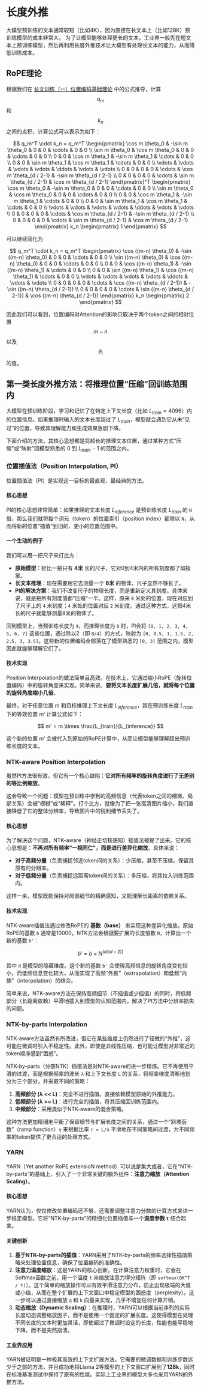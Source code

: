 # 长度外推

大模型预训练的文本通常较短（比如4K），因为直接在长文本上（比如128K）预训练模型的成本非常大。
为了让模型能够处理更长的文本，工业界一般先在短文本上预训练模型，然后再利用长度外推技术让大模型有处理长文本的能力，从而降低训练成本。

## RoPE理论

根据我们在 [长文训练（一）位置编码基础理论](https://zhuanlan.zhihu.com/p/1933621399240569735) 中的公式推导，计算
$$q_m$$
和
$$k_n$$
之间的点积，计算公式可以表示为如下：

$$
q_m^T \cdot k_n =
q_m^T
\begin{pmatrix}
\cos m \theta_0 & -\sin m \theta_0 & 0 & 0 & \cdots & 0 & 0 \\
\sin m \theta_0 & \cos m \theta_0 & 0 & 0 & \cdots & 0 & 0 \\
0 & 0 & \cos m \theta_1 & -\sin m \theta_1 & \cdots & 0 & 0 \\
0 & 0 & \sin m \theta_1 & \cos m \theta_1 & \cdots & 0 & 0 \\
\vdots & \vdots & \vdots & \vdots & \ddots & \vdots & \vdots \\
0 & 0 & 0 & 0 & \cdots & \cos m \theta_{d / 2-1} & -\sin m \theta_{d / 2-1} \\
0 & 0 & 0 & 0 & \cdots & \sin m \theta_{d / 2-1} & \cos m \theta_{d / 2-1}
\end{pmatrix}^T
\begin{pmatrix}
\cos m \theta_0 & -\sin m \theta_0 & 0 & 0 & \cdots & 0 & 0 \\
\sin m \theta_0 & \cos m \theta_0 & 0 & 0 & \cdots & 0 & 0 \\
0 & 0 & \cos m \theta_1 & -\sin m \theta_1 & \cdots & 0 & 0 \\
0 & 0 & \sin m \theta_1 & \cos m \theta_1 & \cdots & 0 & 0 \\
\vdots & \vdots & \vdots & \vdots & \ddots & \vdots & \vdots \\
0 & 0 & 0 & 0 & \cdots & \cos m \theta_{d / 2-1} & -\sin m \theta_{d / 2-1} \\
0 & 0 & 0 & 0 & \cdots & \sin m \theta_{d / 2-1} & \cos m \theta_{d / 2-1}
\end{pmatrix}
k_n
\begin{pmatrix}
1
\end{pmatrix}
$$

可以继续简化为

$$
q_m^T \cdot k_n =
q_m^T
\begin{pmatrix}
\cos ((m-n) \theta_0) & -\sin ((m-n) \theta_0) & 0 & 0 & \cdots & 0 & 0 \\
\sin ((m-n) \theta_0) & \cos ((m-n) \theta_0) & 0 & 0 & \cdots & 0 & 0 \\
0 & 0 & \cos ((m-n) \theta_1) & -\sin ((m-n) \theta_1) & \cdots & 0 & 0 \\
0 & 0 & \sin ((m-n) \theta_1) & \cos ((m-n) \theta_1) & \cdots & 0 & 0 \\
\vdots & \vdots & \vdots & \vdots & \ddots & \vdots & \vdots \\
0 & 0 & 0 & 0 & \cdots & \cos ((m-n) \theta_{d / 2-1}) & -\sin ((m-n) \theta_{d / 2-1})  \\
0 & 0 & 0 & 0 & \cdots & \sin ((m-n) \theta_{d / 2-1}) & \cos ((m-n) \theta_{d / 2-1})
\end{pmatrix}
k_n
\begin{pmatrix}
2
\end{pmatrix}
$$

因此我们可以看到，位置编码对Attention的影响只取决于两个token之间的相对位置
$$m-n$$
以及
$$\theta_i$$
的值。

## 第一类长度外推方法：将推理位置“压缩”回训练范围内

大模型在预训练阶段，学习和记忆了在特定上下文长度（比如 $L_{train}=4096$）内的位置信息。如果推理时输入的文本长度超过了 $L_{train}$，模型就会遇到它从未“见过”的位置，导致其理解能力和生成效果急剧下降。

下面介绍的方法，其核心思想都是将超长的推理文本位置，通过某种方式“压缩”或“映射”回模型熟悉的 $0$ 到 $L_{train}-1$ 的范围之内。

### 位置插值法（Position Interpolation, PI）

位置插值法（PI）是实现这一目标的最直观、最经典的方法。

#### 核心思想

PI的核心思想非常简单：如果推理的文本长度 $L_{inference}$ 是预训练长度 $L_{train}$ 的 `N` 倍，那么我们就将每个词元（token）的位置索引（position index）都除以 `N`，从而将新的位置“插值”到旧的、更小的位置范围中。

#### 一个生动的例子

我们可以用一把尺子来打比方：

*   **原始模型**：好比一把只有 **4米** 长的尺子，它对0到4米内的所有刻度都了如指掌。
*   **长文本推理**：现在需要用它去测量一个 **8米** 的物体，尺子显然不够长了。
*   **PI的解决方案**：我们不改变尺子的物理长度，而是重新定义其刻度。具体来说，就是把所有刻度值都“压缩”一半。这样，原来 `8` 米处的位置，现在对应到了尺子上的 `4` 米刻度；`4` 米处的位置对应 `2` 米刻度。通过这种方式，这把4米长的尺子就能够测量8米的物体了。

回到模型上，当预训练长度为 `4`，而推理长度为 `8` 时，PI会将 `[0, 1, 2, 3, 4, 5, 6, 7]` 这些位置，通过除以2（即 `8/4`）的方式，映射为 `[0, 0.5, 1, 1.5, 2, 2.5, 3, 3.5]`。这些新的位置编码全部落在了模型熟悉的 `[0, 3]` 范围之内，模型因此就能够理解它们了。

#### 技术实现

Position Interpolation的做法简单且高效。在技术上，它通过缩小RoPE（旋转位置编码）中的旋转角度来实现。简单来说，**要将文本长度扩展几倍，就将每个位置的旋转角度缩小几倍**。

最终，对于任意位置 $m$ 和目标推理上下文长度 $L_{inference}$，其在预训练长度 $L_{train}$ 下的等效位置 $m'$ 计算公式如下：

$$
m' = m \times \frac{L_{train}}{L_{inference}}
$$

这个新的位置 $m'$ 会被代入到原始的RoPE计算中，从而让模型能够理解超出预训练长度的文本。


### NTK-aware Position Interpolation

虽然PI方法很有效，但它有一个核心缺陷：**它对所有频率的旋转角度进行了无差别的等比例缩放**。

这会导致一个问题：模型在预训练中学到的高频信息（代表token之间的细微、局部关系）会被“模糊”或“稀释”。打个比方，就像为了把一张高清图片缩小，我们直接降低了它的整体分辨率，导致图片中的锐利细节丢失了。

#### 核心思想

为了解决这个问题，NTK-aware（神经正切核感知）插值法被提了出来。它的核心思想是：**不再对所有频率“一视同仁”，而是进行差异化缩放**。具体来说：

*   **对于高频分量**（负责捕捉邻近token间的关系）：少压缩，甚至不压缩，保留其原有的分辨率。
*   **对于低频分量**（负责捕捉远距离token间的关系）：多压缩，将其拉入训练范围内。

这样一来，模型既能保持对局部细节的精确感知，又能理解长距离的依赖关系。

#### 技术实现

NTK-aware插值法通过修改RoPE的 **基数（base）** 来实现这种差异化缩放。原始RoPE的基数 `b` 通常是10000。NTK方法会根据要扩展的长度倍数 `N`，计算出一个新的基数 `b'`：

$$
b' = b \times N^{(d / (d-2))}
$$

其中 `d` 是模型的隐藏维度。这个新的基数 `b'` 会使得高频信息的旋转角度变化较小，而低频信息变化较大，从而实现了高频“外推”（extrapolation）和低频“内插”（interpolation）的结合。

简单来说，NTK-aware方法在保持高频细节（不插值或少插值）的同时，将低频部分（长距离依赖）平滑地插入到模型的认知范围内，解决了PI方法中分辨率损失的问题。

### NTK-by-parts Interpolation

NTK-aware方法虽然有所改进，但它在某些维度上仍然进行了轻微的“外推”，这可能在微调时引入不稳定性。此外，即使是非线性压缩，也可能让模型对非常近的token顺序感到“困惑”。

NTK-by-parts（分部NTK）插值法是对NTK-aware的进一步精炼。它不再使用平滑的过渡，而是根据频率的波长 `λ` 和上下文长度 `L` 的关系，将频率维度清晰地划分为三个部分，并采取不同的策略：

1.  **高频部分 (λ << L)**：完全不进行插值。直接依赖模型原始的外推能力。
2.  **低频部分 (λ >= L)**：进行完全的插值，将其压缩回训练范围内。
3.  **中频部分**：采用类似于NTK-aware的混合策略。

这种方法更加精细地平衡了保留细节与扩展长度之间的关系，通过一个“斜坡函数”（ramp function）`γ` 来根据比率 `r = L/λ` 平滑地在不同策略间过渡，为不同频率的token提供了更合适的处理方式。

### YARN

YARN（Yet another RoPE extensioN method）可以说是集大成者，它在“NTK-by-parts”的基础上，引入了一个非常关键的额外组件：**注意力缩放（Attention Scaling）**。

#### 核心思想

YARN认为，仅仅修改位置编码还不够，还需要调整注意力分数的计算方式来进一步稳定模型。它将“NTK-by-parts”的精细化位置插值与一个**温度参数 `t`** 结合起来。

#### 关键创新

1.  **基于NTK-by-parts的插值**：YARN采用了NTK-by-parts的频率选择性插值策略来处理位置信息，确保了位置编码的准确性。
2.  **注意力温度缩放**：这是YARN的核心创新。在计算注意力权重时，它会在Softmax函数之前，用一个温度 `t` 来缩放注意力得分矩阵（即 `softmax(QK^T / t)`）。这个简单的缩放操作可以有效平滑注意力分布，防止出现极端的大值或小值，从而在整个扩展的上下文窗口中稳定模型的困惑度（perplexity）。这一步可以通过直接缩放 `q` 和 `k` 向量来实现，几乎不增加任何计算开销。
3.  **动态缩放（Dynamic Scaling）**：在推理时，YARN可以根据当前序列的实际长度动态调整缩放因子，而不是使用一个固定的扩展长度。这使得模型在处理不同长度的文本时更加灵活，即使超过了微调时设定的长度，性能也能平稳地下降，而不是突然崩溃。

#### 工业界应用

YARN被证明是一种极其高效的上下文扩展方法。它需要的微调数据和训练步数远少于之前的方法，并且成功地将Llama 2等模型的上下文窗口扩展到了**128k**，同时在标准基准测试中保持了原有的性能。实际上工业界的模型大多也采用YARN的外推方法。
